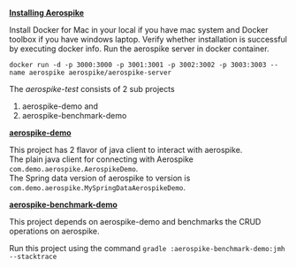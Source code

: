 
<b><h7><u>Installing Aerospike</u></h7></b>

Install Docker for Mac in your local if you have mac system and Docker toolbox if you have windows laptop.
Verify whether installation is successful by executing docker info.
Run the aerospike server in docker container. 

`docker run -d -p 3000:3000 -p 3001:3001 -p 3002:3002 -p 3003:3003 --name aerospike aerospike/aerospike-server`


The <i><t>aerospike-test</t></i> consists of 2 sub projects

1. aerospike-demo and
2. aerospike-benchmark-demo

<b><u><h7> aerospike-demo</h7></u></b>

This project has 2 flavor of java client to interact with aerospike.\
The plain java client for connecting with Aerospike `com.demo.aerospike.AerospikeDemo`.\
The Spring data version of aerospike to version is `com.demo.aerospike.MySpringDataAerospikeDemo`.


<b><h7><u>aerospike-benchmark-demo</u></h7></b>

This project depends on aerospike-demo and benchmarks the CRUD operations on aerospike.

Run this project using the command `gradle :aerospike-benchmark-demo:jmh --stacktrace` 

